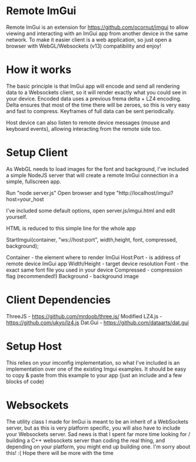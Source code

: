 Remote ImGui
===========

Remote ImGui is an extension for https://github.com/ocornut/imgui to allow viewing and interacting with an ImGui app from another device in the same network. To make it easier client is a web application, so just open a browser with WebGL/Websockets (v13) compatibility and enjoy!

How it works
============

The basic principle is that ImGui app will encode and send all rendering data to a Websockets client, so it will render exactly what you could see in your device.
Encoded data uses a previous frema delta + LZ4 encoding. Delta ensures that most of the time there will be zeroes, so this is very easy and fast to compress. Keyframes of full data can be sent periodically.

Host device can also listen to remote device messages (mouse and keyboard events), allowing interacting from the remote side too.

Setup Client
============

As WebGL needs to load images for the font and background, I've included a simple NodeJS server that will create a remote ImGui connection in a simple, fullscreen app.

Run "node server.js"
Open browser and type "http://localhost/imgui?host=your_host

I've included some default options, open server.js/imgui.html and edit yourself.

HTML is reduced to this simple line for the whole app

StartImgui(container, "ws://host:port", width,height, font, compressed, background);

Container - the element where to render ImGui
Host:Port - is address of remote device ImGui app
Width/Height - target device resolution
Font - the exact same font file you used in your device
Compressed - compression flag (recommended!)
Background - background image

Client Dependencies
===================

ThreeJS - https://github.com/mrdoob/three.js/
Modified LZ4.js - https://github.com/ukyo/lz4.js
Dat.Gui - https://github.com/dataarts/dat.gui

Setup Host
==========

This relies on your imconfig implementation, so what I've included is an implementation over one of the existing Imgui examples.
It should be easy to copy & paste from this example to your app (just an include and a few blocks of code)

Websockets
==========

The utility class I made for ImGui is meant to be an inherit of a WebSockets server, but as this is very platform specific, you will also have to include your Websockets server.
Sad news is that I spent far more time looking for / building a C++ websockets server than coding the real thing, and depending on your platform, you might end up building one. I'm sorry about this! :( Hope there will be more with the time

